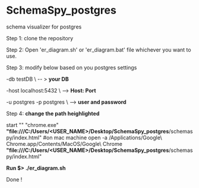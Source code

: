 # SchemaSpy_postgres
schema visualizer for postgres 

Step 1: clone the repository 

Step 2: Open 'er_diagram.sh' or 'er_diagram.bat' file whichever you want to use.

Step 3: modify below based on you postgres settings 

-db testDB \ -- > **your DB**

-host localhost:5432 \ --> **Host: Port**

-u postgres -p postgres \  --> **user and password**


Step 4: **change the path heighlighted** <br/>

start "" "chrome.exe" **"file:///C:/Users/<USER_NAME>/Desktop/SchemaSpy_postgres**/schemaspy/index.html"
#on mac machine 
open -a /Applications/Google\ Chrome.app/Contents/MacOS/Google\ Chrome **"file:///C:/Users/<USER_NAME>/Desktop/SchemaSpy_postgres**/schemaspy/index.html"


**Run  $> ./er_diagram.sh**

Done ! 
